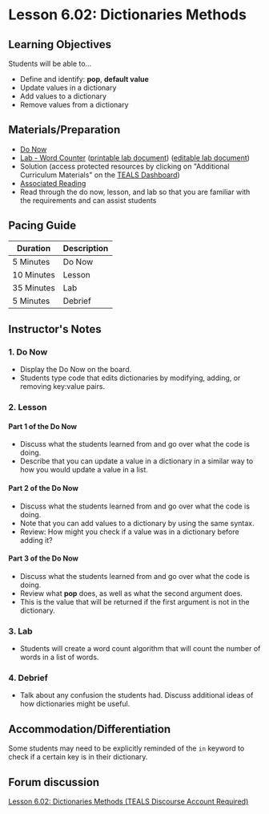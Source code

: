 # Lesson 6.02: Dictionaries Methods

## Learning Objectives

Students will be able to...

* Define and identify: **pop**, **default value**
* Update values in a dictionary
* Add values to a dictionary
* Remove values from a dictionary

## Materials/Preparation

* [Do Now][]
* [Lab - Word Counter][] ([printable lab document][]) ([editable lab document][])
* Solution (access protected resources by clicking on "Additional Curriculum Materials" on the [TEALS Dashboard][])
* [Associated Reading](https://tealsk12.github.io/2nd-semester-introduction-to-computer-science/readings.md.html#associatedreadings/6.2)
* Read through the do now, lesson, and lab so that you are familiar with the requirements and can assist students

## Pacing Guide

| **Duration**   | **Description** |
| ---------- | ----------- |
| 5 Minutes  | Do Now      |
| 10 Minutes | Lesson      |
| 35 Minutes | Lab         |
| 5 Minutes | Debrief     |

## Instructor's Notes

### 1. Do Now

* Display the Do Now on the board.
* Students type code that edits dictionaries by modifying, adding, or removing key:value pairs.

### 2. Lesson

#### Part 1 of the Do Now

* Discuss what the students learned from and go over what the code is doing.
* Describe that you can update a value in a dictionary in a similar way to how you would update a value in a list.

#### Part 2 of the Do Now

* Discuss what the students learned from and go over what the code is doing.
* Note that you can add values to a dictionary by using the same syntax.
* Review: How might you check if a value was in a dictionary before adding it?

#### Part 3 of the Do Now

* Discuss what the students learned from and go over what the code is doing.
* Review what **pop** does, as well as what the second argument does.
* This is the value that will be returned if the first argument is not in the dictionary.

### 3. Lab

* Students will create a word count algorithm that will count the number of words in a list of words.

### 4. Debrief

* Talk about any confusion the students had. Discuss additional ideas of how dictionaries might be useful.

## Accommodation/Differentiation

Some students may need to be explicitly reminded of the `in` keyword to check if a certain key is in their dictionary.

## Forum discussion

[Lesson 6.02: Dictionaries Methods (TEALS Discourse Account Required)](https://forums.tealsk12.org/c/2nd-semester-unit-6-dictionaries/lesson-6-02-dictionaries-methods)

[Do Now]: do_now.md
[Lab - Word Counter]: lab.md
[TEALS Dashboard]:http:/www.tealsk12.org/dashboard
[printable lab document]: https://github.com/TEALSK12/2nd-semester-introduction-to-computer-science/raw/master/units/6_unit/02_lesson/lab.pdf
[editable lab document]: https://github.com/TEALSK12/2nd-semester-introduction-to-computer-science/raw/master/units/6_unit/02_lesson/lab.docx
